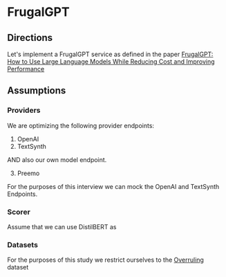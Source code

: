 # FrugalGPT

## Directions
Let's implement a FrugalGPT service as defined in the paper [FrugalGPT: How to Use Large Language Models
While Reducing Cost and Improving Performance](https://arxiv.org/abs/2305.05176)

## Assumptions

### Providers
We are optimizing the following provider endpoints:
1. OpenAI
2. TextSynth

AND also our own model endpoint.

3. Preemo

For the purposes of this interview we can mock the OpenAI and TextSynth Endpoints.

### Scorer
Assume that we can use DistilBERT as 

### Datasets
For the purposes of this study we restrict ourselves to the [Overruling](https://huggingface.co/datasets/LawInformedAI/overruling) dataset
